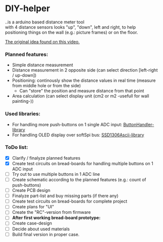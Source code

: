 # DIY-helper
..is a arduino based distance meter tool <br> with 4 distance sensors looks "up", "down", left and right, to help positioning things on the wall (e.g.: picture frames) or on the floor.

[The original idea found on this video.](https://youtu.be/QvjQSEvRNkw)

### Planned features:

 - Simple distance measurement
 - Distance measurement in 2 opposite side (can select direction [left-right / up-down])
 - Positioning: continously show the distance values in real time (measure from middle hole or from the side)
    - Can "store" the position and measure distance from that point
 - Area calculation (can select display unit (cm2 or m2 -usefull for wall painting-))

### Used libraries:
 - For handling more push-buttons on 1 single ADC input: [ButtonHandler-library](https://bbkbarbar.github.io/Arduino-ButtonHandler-library/)
 - For handling OLED display over softSpi bus: [SSD1306Ascii-library](https://github.com/bbkbarbar/Arduino-SSD1306Ascii)

### ToDo list:
- [x] Clarify / finalyze planned features
- [x] Create test circuits on bread-boards for handling multiple buttons on 1 ADC input
- [ ] Try out to use multiple buttons in 1 ADC line
- [ ] Create schematic according to the planned features (e.g.: count of push-buttons)
- [ ] Create PCB design
- [ ] Finalyze part-list and buy missing parts (if there any)
- [ ] Create test circuits on bread-boards for complete project
- [ ] Create plans for "UI"
- [ ] Create the "RC"-version from firmware
- [ ] <b>After first working bread-board prototype:</b>
- [ ] Create case-design
- [ ] Decide about used materials
- [ ] Build final version in proper case.
